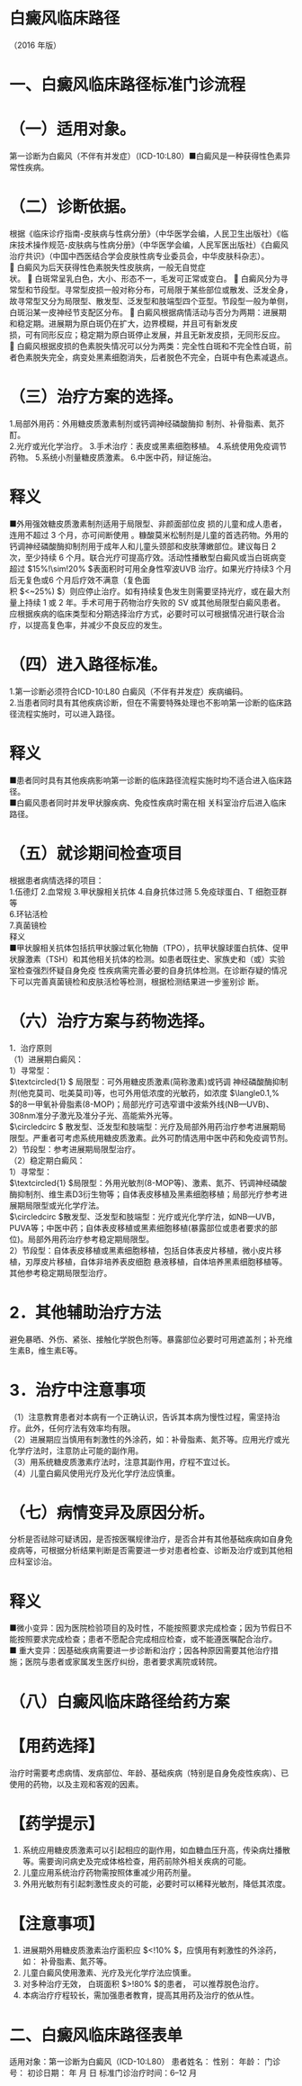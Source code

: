 # 白癜风临床路径  
（2016 年版）  
# 一、白癜风临床路径标准门诊流程  
# （一）适用对象。  
第一诊断为白癜风（不伴有并发症）（ICD-10:L80）■白癜风是一种获得性色素异常性疾病。  
# （二）诊断依据。  
根据《临床诊疗指南-皮肤病与性病分册》（中华医学会编，人民卫生出版社）《临床技术操作规范-皮肤病与性病分册》（中华医学会编，人民军医出版社）《白癜风治疗共识》（中国中西医结合学会皮肤性病专业委员会，中华皮肤科杂志）。  
 白癜风为后天获得性色素脱失性皮肤病，一般无自觉症  
状。  白斑常呈乳白色，大小、形态不一，毛发可正常或变白。  白癜风分为寻常型和节段型。寻常型皮损一般对称分布，可局限于某些部位或散发、泛发全身，故寻常型又分为局限型、散发型、泛发型和肢端型四个亚型。节段型一般为单侧，白斑沿某一皮神经节支配区分布。  白癜风根据病情活动与否分为两期：进展期和稳定期。进展期为原白斑仍在扩大，边界模糊，并且可有新发皮  
损，可有同形反应；稳定期为原白斑停止发展，并且无新发皮损，无同形反应。  
 白癜风根据皮损的色素脱失情况可以分为两类：完全性白斑和不完全性白斑，前者色素脱失完全，病变处黑素细胞消失，后者脱色不完全，白斑中有色素减退点。  
# （三）治疗方案的选择。  
1.局部外用药：外用糖皮质激素制剂或钙调神经磷酸酶抑 制剂、补骨脂素、氮芥酊。  
2.光疗或光化学治疗。 3.手术治疗：表皮或黑素细胞移植。 4.系统使用免疫调节药物。 5.系统小剂量糖皮质激素。 6.中医中药，辩证施治。  
# 释义  
■外用强效糖皮质激素制剂适用于局限型、非颜面部位皮 损的儿童和成人患者，连用不超过 3 个月，亦可间断使用 。糠酸莫米松制剂是儿童的首选药物。外用的钙调神经磷酸酶抑制剂用于成年人和儿童头颈部和皮肤薄嫩部位。建议每日 2 次，至少持续 6 个月。联合光疗可提高疗效。活动性播散型白癜风或当白斑病变超过 $15\%\!\sim\!20\% $表面积时可用全身性窄波UVB 治疗。如果光疗持续3 个月后无复色或6 个月后疗效不满意（复色面  
积 $<~25\%) $）则应停止治疗。如有持续复色发生则需要坚持光疗，或在最大剂量上持续 1 或 2 年。手术可用于药物治疗失败的 SV 或其他局限型白癜风患者。应根据疾病的临床类型和分期选择治疗方式，必要时可以可根据情况进行联合治疗，以提高复色率，并减少不良反应的发生。  
# （四）进入路径标准。  
1.第一诊断必须符合ICD-10:L80 白癜风（不伴有并发症）疾病编码。  
2.当患者同时具有其他疾病诊断，但在不需要特殊处理也不影响第一诊断的临床路径流程实施时，可以进入路径。  
# 释义  
■患者同时具有其他疾病影响第一诊断的临床路径流程实施时均不适合进入临床路径。  
■白癜风患者同时并发甲状腺疾病、免疫性疾病时需在相 关科室治疗后进入临床路径。  
# （五）就诊期间检查项目  
根据患者病情选择的项目：  
1.伍德灯  2.血常规  3.甲状腺相关抗体 4.自身抗体过筛 5.免疫球蛋白、T 细胞亚群等  
6.环钻活检  
7.真菌镜检  
释义  
■甲状腺相关抗体包括抗甲状腺过氧化物酶（TPO），抗甲状腺球蛋白抗体、促甲状腺激素（TSH）和其他相关抗体的检测。如患者既往史、家族史和（或）实验室检查强烈怀疑自身免疫 性疾病需完善必要的自身抗体检测。在诊断存疑的情况下可以完善真菌镜检和皮肤活检等检测，根据检测结果进一步鉴别诊 断。  
# （六）治疗方案与药物选择。  
1．治疗原则  
（1）进展期白癜风：  
1）寻常型：  
$\textcircled{1} $   局限型：可外用糖皮质激素(简称激素)或钙调 神经磷酸酶抑制剂(他克莫司、吡美莫司)等，也可外用低浓度的光敏药，如浓度 $\langle0.1\,\% $的8一甲氧补骨脂素(8-MOP)；局部光疗可选窄谱中波紫外线(NB—UVB)、308nm准分子激光及准分子光、高能紫外光等。  
$\circledcirc $ 散发型、泛发型和肢端型：光疗及局部外用药治疗参考进展期局限型。严重者可考虑系统用糖皮质激素。此外可酌情选用中医中药和免疫调节剂。  
2）节段型：参考进展期局限型治疗。  
（2）稳定期白癜风：  
1）寻常型：  
$\textcircled{1} $局限型：外用光敏剂(8-MOP等)、激素、氮芥、钙调神经磷酸酶抑制剂、维生素D3衍生物等；自体表皮移植及黑素细胞移植；局部光疗参考进展期局限型或光化学疗法。  
$\circledcirc $散发型、泛发型和肢端型：光疗或光化学疗法，如NB—UVB，PUVA等；中医中药；自体表皮移植或黑素细胞移植(暴露部位或患者要求的部位)。局部外用药治疗参考稳定期局限型。  
2）节段型：自体表皮移植或黑素细胞移植，包括自体表皮片移植，微小皮片移植，刃厚皮片移植，自体非培养表皮细胞 悬液移植，自体培养黑素细胞移植等。其他参考稳定期局限型治疗。  
# 2．其他辅助治疗方法  
避免暴晒、外伤、紧张、接触化学脱色剂等。暴露部位必要时可用遮盖剂；补充维生素B，维生素E等。  
# 3．治疗中注意事项  
（1）注意教育患者对本病有一个正确认识，告诉其本病为慢性过程，需坚持治疗。此外，任何疗法有效率均有限。  
（2）进展期应当慎用有刺激性的外涂药，如：补骨脂素、氮芥等。应用光疗或光化学疗法时，注意防止可能的副作用。  
（3）用系统糖皮质激素疗法时，注意其副作用，疗程不宜过长。  
（4）儿童白癜风使用光疗及光化学疗法应慎重。  
# （七）病情变异及原因分析。  
分析是否祛除可疑诱因，是否按医嘱规律治疗，是否合并有其他基础疾病如自身免疫病等，可根据分析结果判断是否需要进一步对患者检查、诊断及治疗或到其他相应科室诊治。  
# 释义  
■微小变异：因为医院检验项目的及时性，不能按照要求完成检查；因为节假日不能按照要求完成检查；患者不愿配合完成相应检查，或不能遵医嘱配合治疗。  
■ 重大变异：因基础疾病需要进一步诊断和治疗；因各种原因需要其他治疗措施；医院与患者或家属发生医疗纠纷，患者要求离院或转院。  
# （八）白癜风临床路径给药方案  
# 【用药选择】  
治疗时需要考虑病情、发病部位、年龄、基础疾病（特别是自身免疫性疾病）、已使用的药物，以及主观和客观的因素。  
# 【药学提示】  
1. 系统应用糖皮质激素可以引起相应的副作用，如血糖血压升高，传染病灶播散等。需要询问病史及完成体格检查，用药前除外相关疾病的可能。  
2. 儿童应用系统治疗药物需按照体重减少用药剂量。  
3. 外用光敏剂有引起刺激性皮炎的可能，必要时可以稀释光敏剂，降低其浓度。  
# 【注意事项】  
1. 进展期外用糖皮质激素治疗面积应 $<\!10\% $，应慎用有剌激性的外涂药， 如： 补骨脂素、氮芥等。  
2. 儿童白癜风使用激素、光疗及光化学疗法应慎重。  
3. 对多种治疗无效， 白斑面积 $>\!80\% $的患者， 可以推荐脱色治疗。  
4. 本病治疗疗程较长，需加强患者教育，提高其用药及治疗的依从性。  
# 二、白癜风临床路径表单  
适用对象：第一诊断为白癜风（ICD-10:L80） 患者姓名：             性别：          年龄：                门诊号：                   初诊日期：        年    月   日         标准门诊治疗时间：6–12 月  
